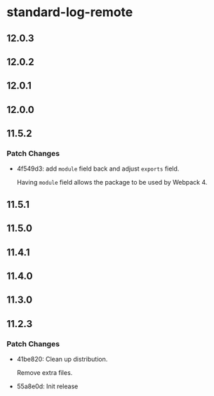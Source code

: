 # standard-log-remote

## 12.0.3

## 12.0.2

## 12.0.1

## 12.0.0

## 11.5.2

### Patch Changes

- 4f549d3: add `module` field back and adjust `exports` field.

  Having `module` field allows the package to be used by Webpack 4.

## 11.5.1

## 11.5.0

## 11.4.1

## 11.4.0

## 11.3.0

## 11.2.3

### Patch Changes

- 41be820: Clean up distribution.

  Remove extra files.

- 55a8e0d: Init release
